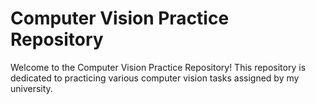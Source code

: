 # Computer Vision Practice Repository

Welcome to the Computer Vision Practice Repository! This repository is dedicated to practicing various computer vision tasks assigned by my university.


